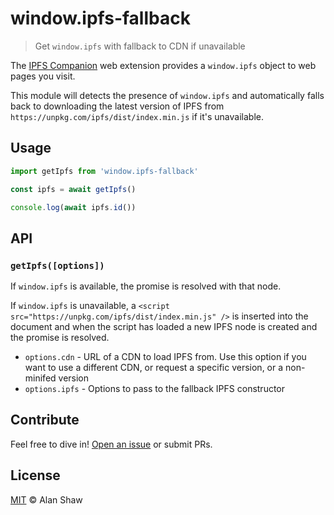# window.ipfs-fallback

> Get `window.ipfs` with fallback to CDN if unavailable

The [IPFS Companion](https://github.com/ipfs-shipyard/ipfs-companion) web extension provides a `window.ipfs` object to web pages you visit.

This module will detects the presence of `window.ipfs` and automatically falls back to downloading the latest version of IPFS from `https://unpkg.com/ipfs/dist/index.min.js` if it's unavailable.

## Usage

```js
import getIpfs from 'window.ipfs-fallback'

const ipfs = await getIpfs()

console.log(await ipfs.id())
```

## API

### `getIpfs([options])`

If `window.ipfs` is available, the promise is resolved with that node.

If `window.ipfs` is unavailable, a `<script src="https://unpkg.com/ipfs/dist/index.min.js" />` is inserted into the document and when the script has loaded a new IPFS node is created and the promise is resolved.

* `options.cdn` - URL of a CDN to load IPFS from. Use this option if you want to use a different CDN, or request a specific version, or a non-minifed version
* `options.ipfs` - Options to pass to the fallback IPFS constructor

## Contribute

Feel free to dive in! [Open an issue](https://github.com/tableflip/window.ipfs-fallback/issues/new) or submit PRs.

## License

[MIT](LICENSE) © Alan Shaw
